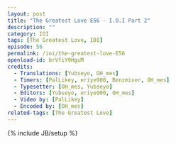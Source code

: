 ```yaml
---
layout: post
title: "The Greatest Love E56 - I.O.I Part 2"
description: ""
category: IOI
tags: [The Greatest Love, IOI]
episode: 56
permalink: /ioi/the-greatest-love-E56
openload-id: brVfiY9HguM
credits:
  - Translations: [Yubseyo, OH_mes]
  - Timers: [PalLikey, eriye900, Benzmixer, OH_mes]
  - Typesetter: [OH_mes, Yubseyo]
  - Editors: [Yubseyo, eriye900, OH_mes]
  - Video by: [PalLikey]
  - Encoded by: [OH_mes]
related-tags: [The Greatest Love]
---
```

{% include JB/setup %}

